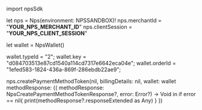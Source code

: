 import npsSdk

let nps = Nps(environment: NPSSANDBOX)!
nps.merchantId = "__YOUR_NPS_MERCHANT_ID__"
nps.clientSession = "__YOUR_NPS_CLIENT_SESSION__"

let wallet = NpsWallet()

wallet.typeId = "2";
wallet.key = "d084703513e87cd1540a114cd7317e6642eca04e";
wallet.orderId = "1efed583-1824-436a-869f-286ebdb22ae9";

nps.createPaymentMethodToken(nil, billingDetails: nil, wallet: wallet methodResponse: {( methodResponse: NpsCreatePaymentMethodTokenResponse?, error: Error?) -> Void in
    if error == nil{
        print(methodResponse?.responseExtended as Any)
    }
})
